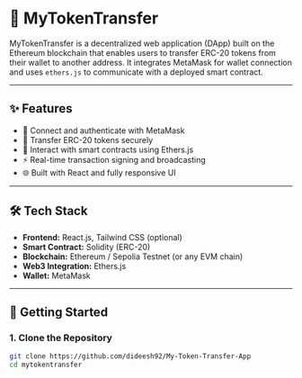 # 💸 MyTokenTransfer

MyTokenTransfer is a decentralized web application (DApp) built on the Ethereum blockchain that enables users to transfer ERC-20 tokens from their wallet to another address. It integrates MetaMask for wallet connection and uses `ethers.js` to communicate with a deployed smart contract.

---

## ✨ Features

- 🔐 Connect and authenticate with MetaMask
- 💸 Transfer ERC-20 tokens securely
- 🔗 Interact with smart contracts using Ethers.js
- ⚡ Real-time transaction signing and broadcasting
- 🌐 Built with React and fully responsive UI

---

## 🛠 Tech Stack

- **Frontend:** React.js, Tailwind CSS (optional)
- **Smart Contract:** Solidity (ERC-20)
- **Blockchain:** Ethereum / Sepolia Testnet (or any EVM chain)
- **Web3 Integration:** Ethers.js
- **Wallet:** MetaMask

---

## 🚀 Getting Started

### 1. Clone the Repository

```bash
git clone https://github.com/dideesh92/My-Token-Transfer-App
cd mytokentransfer
